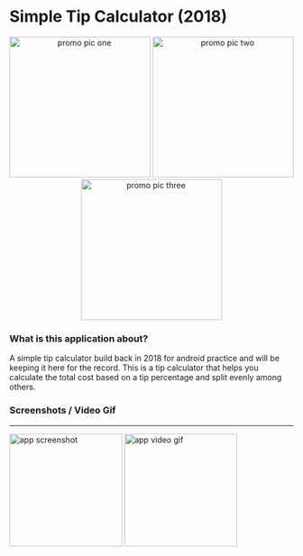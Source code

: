 # Simple Tip Calculator (2018)
<p align="center"><img src="https://user-images.githubusercontent.com/25874129/162667070-be1ef70a-ff4d-4808-90a5-076f35eb10c5.png" alt="promo pic one" width=250; styles="display:'inline-block';"> <img src="https://user-images.githubusercontent.com/25874129/162667078-0eb4113d-ed54-408a-a8e5-ca622d144833.png" alt="promo pic two" width=250; styles="display:'inline-block';"> <img src="https://user-images.githubusercontent.com/25874129/162667082-9c05643e-1541-4044-aab0-b6b8cad8868b.png" alt="promo pic three" width=250; styles="display:'inline-block';"> </p>

### What is this application about?
<p align="left">A simple tip calculator build back in 2018 for android practice and will be keeping it here for the record. This is a tip calculator that helps you calculate the total cost based on a tip percentage and split evenly among others. </p>

### Screenshots / Video Gif
***

<img src="https://user-images.githubusercontent.com/25874129/162668169-3c479b52-0579-485c-ad90-a17e579dd4d4.png" alt="app screenshot" width=200;> <img src="https://user-images.githubusercontent.com/25874129/162668092-1001a97d-ae59-4762-96d7-187deeab49fa.gif" alt="app video gif" width=200;>
